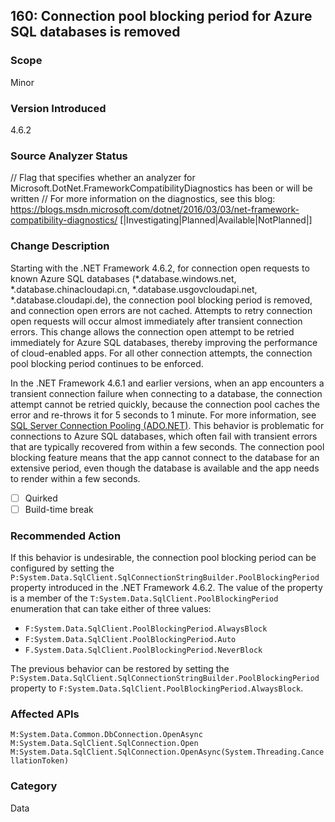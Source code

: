 ## 160: Connection pool blocking period for Azure SQL databases is removed

### Scope
Minor

### Version Introduced
4.6.2

### Source Analyzer Status
// Flag that specifies whether an analyzer for Microsoft.DotNet.FrameworkCompatibilityDiagnostics has been or will be written
// For more information on the diagnostics, see this blog: https://blogs.msdn.microsoft.com/dotnet/2016/03/03/net-framework-compatibility-diagnostics/
[|Investigating|Planned|Available|NotPlanned|]

### Change Description
Starting with the .NET Framework 4.6.2, for connection open requests to known Azure SQL databases (*.database.windows.net, *.database.chinacloudapi.cn, *.database.usgovcloudapi.net, *.database.cloudapi.de), the connection pool blocking period is removed, and connection open errors are not cached. Attempts to retry connection open requests will occur almost immediately after transient connection errors. This change allows the connection open attempt to be retried immediately for Azure SQL databases, thereby improving the performance of cloud-enabled apps. For all other connection attempts, the connection pool blocking period continues to be enforced.

In the .NET Framework 4.6.1 and earlier versions, when an app encounters a transient connection failure when connecting to a database, the connection attempt cannot be retried quickly, because the connection pool caches the error and re-throws it for 5 seconds to 1 minute. For more information, see [SQL Server Connection Pooling (ADO.NET)](https://msdn.microsoft.com/en-us/library/8xx3tyca(v=vs.110).aspx). This behavior is problematic for connections to Azure SQL databases, which often fail with transient errors that are typically recovered from within a few seconds. The connection pool blocking feature means that the app cannot connect to the database for an extensive period, even though the database is available and the app needs to render within a few seconds.
 
- [ ] Quirked
- [ ] Build-time break

### Recommended Action
If this behavior is undesirable, the connection pool blocking period can be configured by setting the `P:System.Data.SqlClient.SqlConnectionStringBuilder.PoolBlockingPeriod` property introduced in the .NET Framework 4.6.2. The value of the property is a member of the `T:System.Data.SqlClient.PoolBlockingPeriod` enumeration that can take either of three values:

- `F:System.Data.SqlClient.PoolBlockingPeriod.AlwaysBlock`
- `F:System.Data.SqlClient.PoolBlockingPeriod.Auto`
- `F.System.Data.SqlClient.PoolBlockingPeriod.NeverBlock`

The previous behavior can be restored by setting the `P:System.Data.SqlClient.SqlConnectionStringBuilder.PoolBlockingPeriod` property to `F:System.Data.SqlClient.PoolBlockingPeriod.AlwaysBlock`.

### Affected APIs
`M:System.Data.Common.DbConnection.OpenAsync`
`M:System.Data.SqlClient.SqlConnection.Open`
`M:System.Data.SqlClient.SqlConnection.OpenAsync(System.Threading.CancellationToken)`

### Category
Data

<!--
    ### Original Bug
    213479
-->


